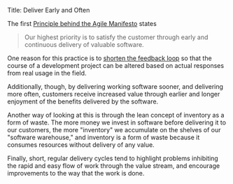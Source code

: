 Title: Deliver Early and Often

The first [Principle behind the Agile Manifesto][principles] states 

> Our highest priority is to satisfy the customer through early and continuous delivery of valuable software.

One reason for this practice is to [shorten the feedback loop][feedback] so that the course of a development project can be altered based on actual responses from real usage in the field. 

Additionally, though, by delivering working software sooner, and delivering more often, customers receive increased value through earlier and longer enjoyment of the benefits delivered by the software. 

Another way of looking at this is through the lean concept of inventory as a form of waste. The more money we invest in software before delivering it to our customers, the more "inventory" we accumulate on the shelves of our "software warehouse," and inventory is a form of waste because it consumes resources without delivery of any value. 

Finally, short, regular delivery cycles tend to highlight problems inhibiting the rapid and easy flow of work through the value stream, and encourage improvements to the way that the work is done.  

[feedback]: shorten-feedback-loops.html
[principles]: http://www.agilemanifesto.org/principles.html
